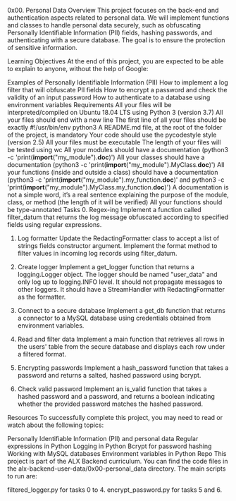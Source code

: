 0x00. Personal Data
Overview
This project focuses on the back-end and authentication aspects related to personal data. We will implement functions and classes to handle personal data securely, such as obfuscating Personally Identifiable Information (PII) fields, hashing passwords, and authenticating with a secure database. The goal is to ensure the protection of sensitive information.

Learning Objectives
At the end of this project, you are expected to be able to explain to anyone, without the help of Google:

Examples of Personally Identifiable Information (PII)
How to implement a log filter that will obfuscate PII fields
How to encrypt a password and check the validity of an input password
How to authenticate to a database using environment variables
Requirements
All your files will be interpreted/compiled on Ubuntu 18.04 LTS using Python 3 (version 3.7)
All your files should end with a new line
The first line of all your files should be exactly #!/usr/bin/env python3
A README.md file, at the root of the folder of the project, is mandatory
Your code should use the pycodestyle style (version 2.5)
All your files must be executable
The length of your files will be tested using wc
All your modules should have a documentation (python3 -c 'print(__import__("my_module").__doc__)')
All your classes should have a documentation (python3 -c 'print(__import__("my_module").MyClass.__doc__)')
All your functions (inside and outside a class) should have a documentation (python3 -c 'print(__import__("my_module").my_function.__doc__)' and python3 -c 'print(__import__("my_module").MyClass.my_function.__doc__)')
A documentation is not a simple word, it’s a real sentence explaining the purpose of the module, class, or method (the length of it will be verified)
All your functions should be type-annotated
Tasks
0. Regex-ing
Implement a function called filter_datum that returns the log message obfuscated according to specified fields using regular expressions.

1. Log formatter
Update the RedactingFormatter class to accept a list of strings fields constructor argument. Implement the format method to filter values in incoming log records using filter_datum.

2. Create logger
Implement a get_logger function that returns a logging.Logger object. The logger should be named "user_data" and only log up to logging.INFO level. It should not propagate messages to other loggers. It should have a StreamHandler with RedactingFormatter as the formatter.

3. Connect to a secure database
Implement a get_db function that returns a connector to a MySQL database using credentials obtained from environment variables.

4. Read and filter data
Implement a main function that retrieves all rows in the users' table from the secure database and displays each row under a filtered format.

5. Encrypting passwords
Implement a hash_password function that takes a password and returns a salted, hashed password using bcrypt.

6. Check valid password
Implement an is_valid function that takes a hashed password and a password, and returns a boolean indicating whether the provided password matches the hashed password.

Resources
To successfully complete this project, you may need to read or watch about the following topics:

Personally Identifiable Information (PII) and personal data
Regular expressions in Python
Logging in Python
Bcrypt for password hashing
Working with MySQL databases
Environment variables in Python
Repo
This project is part of the ALX Backend curriculum. You can find the code files in the alx-backend-user-data/0x00-personal_data directory. The main scripts to run are:

filtered_logger.py for tasks 0 to 4.
encrypt_password.py for tasks 5 and 6.
